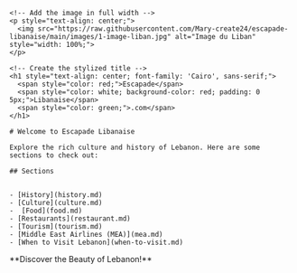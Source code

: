 </html>
    <head>
        <link rel="stylesheet" href="style.css">
        <link href="https://fonts.googleapis.com/css2?family=Cairo:wght@700&display=swap" rel="stylesheet">
    </head>
    
    <!-- Add the image in full width -->
    <p style="text-align: center;">
      <img src="https://raw.githubusercontent.com/Mary-create24/escapade-libanaise/main/images/1-image-liban.jpg" alt="Image du Liban" style="width: 100%;">
    </p>
    
    <!-- Create the stylized title -->
    <h1 style="text-align: center; font-family: 'Cairo', sans-serif;">
      <span style="color: red;">Escapade</span>
      <span style="color: white; background-color: red; padding: 0 5px;">Libanaise</span>
      <span style="color: green;">.com</span>
    </h1>
    
    # Welcome to Escapade Libanaise
    
    Explore the rich culture and history of Lebanon. Here are some sections to check out:
    
    ## Sections
    
    
    - [History](history.md)
    - [Culture](culture.md)
    -  [Food](food.md)
    - [Restaurants](restaurant.md)
    - [Tourism](tourism.md)
    - [Middle East Airlines (MEA)](mea.md)
    - [When to Visit Lebanon](when-to-visit.md)

</html>
**Discover the Beauty of Lebanon!**
